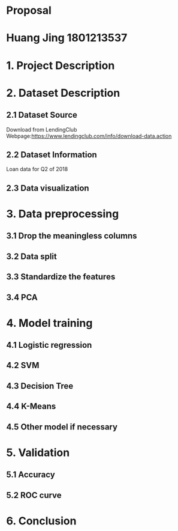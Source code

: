 # Proposal
# Huang Jing  1801213537
# 1. Project Description
# 2. Dataset Description
## 2.1 Dataset Source
Download from LendingClub <br>
Webpage:https://www.lendingclub.com/info/download-data.action
## 2.2 Dataset Information
Loan data for Q2 of 2018
## 2.3 Data visualization
# 3. Data preprocessing
## 3.1 Drop the meaningless columns
## 3.2 Data split
## 3.3 Standardize the features
## 3.4 PCA
# 4. Model training
## 4.1 Logistic regression
## 4.2 SVM
## 4.3 Decision Tree
## 4.4 K-Means
## 4.5 Other model if necessary
# 5. Validation
## 5.1 Accuracy
## 5.2 ROC curve
# 6. Conclusion
